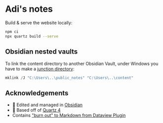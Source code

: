 # Adi's notes

Build & serve the website locally:

```bash
npm ci
npx quartz build --serve
```

## Obsidian nested vaults

To link the content directory to another Obsidian Vault, under Windows you have to make a [junction directory](https://help.obsidian.md/Files+and+folders/Symbolic+links+and+junctions):

```powershell
mklink /J "C:\Users\..\public_notes" "C:\Users\..\content"
```

## Acknowledgements

- 🔗 Edited and managed in [Obsidian](https://obsidian.md/)
- 🔗 Based off of [Quartz 4](https://quartz.jzhao.xyz/)
- Contains ["burn out" to Markdown from Dataview Plugin](https://joschua.io/posts/2023/09/01/obsidian-publish-dataview/)
